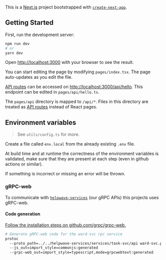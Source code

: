 This is a [Next.js](https://nextjs.org/) project bootstrapped with [`create-next-app`](https://github.com/vercel/next.js/tree/canary/packages/create-next-app).

## Getting Started

First, run the development server:

```bash
npm run dev
# or
yarn dev
```

Open [http://localhost:3000](http://localhost:3000) with your browser to see the result.

You can start editing the page by modifying `pages/index.tsx`. The page auto-updates as you edit the file.

[API routes](https://nextjs.org/docs/api-routes/introduction) can be accessed on [http://localhost:3000/api/hello](http://localhost:3000/api/hello). This endpoint can be edited in `pages/api/hello.ts`.

The `pages/api` directory is mapped to `/api/*`. Files in this directory are treated as [API routes](https://nextjs.org/docs/api-routes/introduction) instead of React pages.

## Environment variables

> See `utils/config.ts` for more.

Create a file called `env.local` from the already existing `.env` file.

At build time and at runtime the correctness of the environment variables is validated, make sure that they are present at each step (even in github actions or similar).

If something is incorrect or missing an error will be thrown.

### gRPC-web

To communicate with [`helpwave-services`](https://github.com/helpwave/services) (our gRPC APIs) this projects uses gRPC-web.

#### Code generation

[Follow the installation steps on github.com/grpc/grpc-web.](https://github.com/grpc/grpc-web#code-generator-plugin)

```bash
# Generate gRPC-web code for the ward-svc rpc service
protoc
  --proto_path=../../helpwave-services/services/task-svc/api ward-svc.proto
  --js_out=import_style=commonjs:generated
  --grpc-web_out=import_style=typescript,mode=grpcwebtext:generated
```
